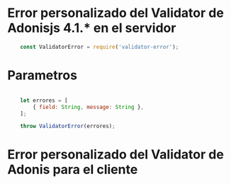 
# Error personalizado del Validator de Adonisjs 4.1.* en el servidor



``` js
    const ValidatorError = require('validator-error');
```


# Parametros

``` js

    let errores = [
        { field: String, message: String },
    ];

    throw ValidatorError(errores);

```


# Error personalizado del Validator de Adonis para el cliente
